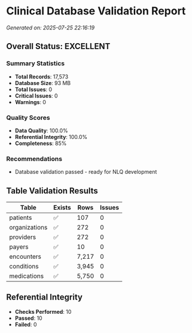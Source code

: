 # Clinical Database Validation Report
*Generated on: 2025-07-25 22:16:19*

## Overall Status: EXCELLENT

### Summary Statistics
- **Total Records**: 17,573
- **Database Size**: 93 MB
- **Total Issues**: 0
- **Critical Issues**: 0
- **Warnings**: 0

### Quality Scores
- **Data Quality**: 100.0%
- **Referential Integrity**: 100.0%
- **Completeness**: 85%

### Recommendations
- Database validation passed - ready for NLQ development

## Table Validation Results

| Table | Exists | Rows | Issues |
|-------|--------|------|--------|
| patients | ✅ | 107 | 0 |
| organizations | ✅ | 272 | 0 |
| providers | ✅ | 272 | 0 |
| payers | ✅ | 10 | 0 |
| encounters | ✅ | 7,217 | 0 |
| conditions | ✅ | 3,945 | 0 |
| medications | ✅ | 5,750 | 0 |

## Referential Integrity
- **Checks Performed**: 10
- **Passed**: 10
- **Failed**: 0
